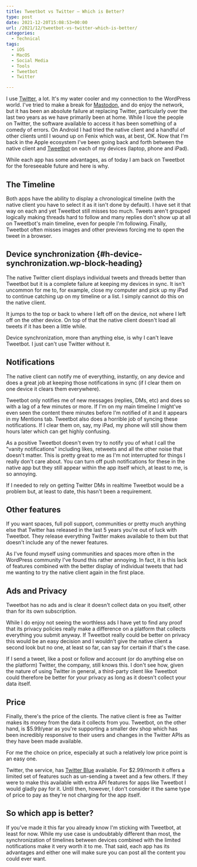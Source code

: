 ```yaml
---
title: Tweetbot vs Twitter – Which is Better?
type: post
date: 2021-12-20T15:08:53+00:00
url: /2021/12/tweetbot-vs-twitter-which-is-better/
categories:
  - Technical
tags:
  - iOS
  - MacOS
  - Social Media
  - Tools
  - Tweetbot
  - Twitter

---
```

I use [Twitter][1], a lot. It's my water cooler and my connection to the WordPress world. I've tried to make a break for [Mastodon][2], and do enjoy the network, but it has been an absolute failure at replacing Twitter, particularly over the last two years as we have primarily been at home.
While I love the people on Twitter, the software available to access it has been something of a comedy of errors. On Android I had tried the native client and a handful of other clients until I wound up on Fenix which was, at best, OK. Now that I'm back in the Apple ecosystem I've been going back and forth between the native client and [Tweetbot][3] on each of my devices (laptop, phone and iPad).

While each app has some advantages, as of today I am back on Tweetbot for the foreseeable future and here is why.

## The Timeline

Both apps have the ability to display a chronological timeline (with the native client you have to select it as it isn't done by default). I have set it that way on each and yet Tweetbot still misses too much. Tweets aren't grouped logically making threads hard to follow and many replies don't show up at all on Tweetbot's main timeline, even for people I'm following. Finally, Tweetbot often misses images and other previews forcing me to open the tweet in a browser.

## Device synchronization {#h-device-synchronization.wp-block-heading}

The native Twitter client displays individual tweets and threads better than Tweetbot but it is a complete failure at keeping my devices in sync. It isn't uncommon for me to, for example, close my computer and pick up my iPad to continue catching up on my timeline or a list. I simply cannot do this on the native client.

It jumps to the top or back to where I left off on the device, not where I left off on the other device. On top of that the native client doesn't load all tweets if it has been a little while.

Device synchronization, more than anything else, is why I can't leave Tweetbot. I just can't use Twitter without it.

## Notifications

The native client can notify me of everything, instantly, on any device and does a great job at keeping those notifications in sync (if I clear them on one device it clears them everywhere).

Tweetbot only notifies me of new messages (replies, DMs, etc) and does so with a lag of a few minutes or more. If I'm on my main timeline I might've even seen the content there minutes before I'm notified of it and it appears in my Mentions tab. Tweetbot also does a horrible job of syncing these notifications. If I clear them on, say, my iPad, my phone will still show them hours later which can get highly confusing.

As a positive Tweetbot doesn't even try to notify you of what I call the "vanity notifications" including likes, retweets and all the other noise that doesn't matter. This is pretty great to me as I'm not interrupted for things I really don't care about. You can turn off push notifications for these in the native app but they still appear within the app itself which, at least to me, is so annoying.

If I needed to rely on getting Twitter DMs in realtime Tweetbot would be a problem but, at least to date, this hasn't been a requirement.

## Other features

If you want spaces, full poll support, communities or pretty much anything else that Twitter has released in the last 5 years you're out of luck with Tweetbot. They release everything Twitter makes available to them but that doesn't include any of the newer features.

As I've found myself using communities and spaces more often in the WordPress community I've found this rather annoying. In fact, it is this lack of features combined with the better display of individual tweets that had me wanting to try the native client again in the first place.

## Ads and Privacy

Tweetbot has no ads and is clear it doesn't collect data on you itself, other than for its own subscription.

While I do enjoy not seeing the worthless ads I have yet to find any proof that its privacy policies really make a difference on a platform that collects everything you submit anyway. If Tweetbot really could be better on privacy this would be an easy decision and I wouldn't give the native client a second look but no one, at least so far, can say for certain if that's the case.

If I send a tweet, like a post or follow and account (or do anything else on the platform) Twitter, the company, still knows this. I don't see how, given the nature of using Twitter in general, a third-party client like Tweetbot could therefore be better for your privacy as long as it doesn't collect your data itself.

## Price

Finally, there's the price of the clients. The native client is free as Twitter makes its money from the data it collects from you. Tweetbot, on the other hand, is $5.99/year as you're supporting a smaller dev shop which has been incredibly responsive to their users and changes in the Twitter APIs as they have been made available.

For me the choice on price, especially at such a relatively low price point is an easy one.

Twitter, the service, has [Twitter Blue][4] available. For $2.99/month it offers a limited set of features such as un-sending a tweet and a few others. If they were to make this available with extra API features for apps like Tweetbot I would gladly pay for it. Until then, however, I don't consider it the same type of price to pay as they're not charging for the app itself.

## So which app is better?

If you've made it this far you already know I'm sticking with Tweetbot, at least for now. While my use case is undoubtably different than most, the synchronization of timelines between devices combined with the limited notifications make it very worth it to me. That said, each app has its advantages and either one will make sure you can post all the content you could ever want.

 [1]: https://twitter.com
 [2]: https://joinmastodon.org
 [3]: https://tapbots.com/tweetbot/
 [4]: https://help.twitter.com/en/using-twitter/twitter-blue